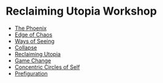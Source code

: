 # Reclaiming Utopia Workshop
+ [The Phoenix][1]
+ [Edge of Chaos][2]
+ [Ways of Seeing][3]
+ [Collapse][4]
+ [Reclaiming Utopia][5]
+ [Game Change][6]
+ [Concentric Circles of Self][7]
+ [Prefiguration][8]

[1]:	Welcome%20to%20the%20Phoenix%20Project.md
[2]:	The%20Edge%20of%20Chaos.md
[3]:	Ways%20of%20Seeing.md
[4]:	Environment.md
[5]:	Reclaiming%20Utopia.md
[6]:	Game%20Change.md
[7]:	Concentric%20Circles%20of%20Self.md
[8]:	Prefiguration.md